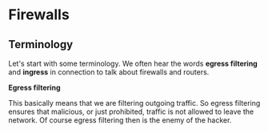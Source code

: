 # Firewalls

## Terminology

Let's start with some terminology. We often hear the words **egress filtering** and **ingress** in connection to talk about firewalls and routers.


**Egress filtering**

This basically means that we are filtering outgoing traffic. So egress filtering ensures that malicious, or just prohibited, traffic is not allowed to leave the network. Of course egress filtering then is the enemy of the hacker. 

